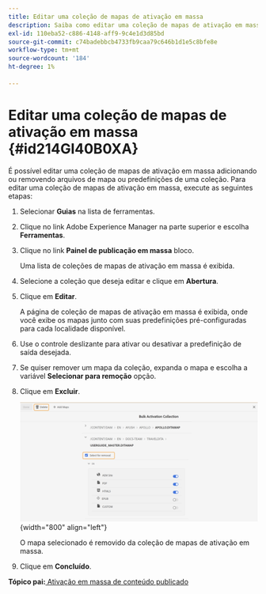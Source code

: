 ```yaml
---
title: Editar uma coleção de mapas de ativação em massa
description: Saiba como editar uma coleção de mapas de ativação em massa
exl-id: 110eba52-c886-4148-aff9-9c4e1d3d85bd
source-git-commit: c74badebbcb4733fb9caa79c646b1d1e5c8bfe8e
workflow-type: tm+mt
source-wordcount: '184'
ht-degree: 1%

---
```


# Editar uma coleção de mapas de ativação em massa {#id214GI40B0XA}

É possível editar uma coleção de mapas de ativação em massa adicionando ou removendo arquivos de mapa ou predefinições de uma coleção. Para editar uma coleção de mapas de ativação em massa, execute as seguintes etapas:

1. Selecionar **Guias** na lista de ferramentas.

1. Clique no link Adobe Experience Manager na parte superior e escolha **Ferramentas**.

1. Clique no link **Painel de publicação em massa** bloco.

   Uma lista de coleções de mapas de ativação em massa é exibida.

1. Selecione a coleção que deseja editar e clique em **Abertura**.

1. Clique em **Editar**.

   A página de coleção de mapas de ativação em massa é exibida, onde você exibe os mapas junto com suas predefinições pré-configuradas para cada localidade disponível.

1. Use o controle deslizante para ativar ou desativar a predefinição de saída desejada.

1. Se quiser remover um mapa da coleção, expanda o mapa e escolha a variável **Selecionar para remoção** opção.

1. Clique em **Excluir**.

   ![](images/bulk-activation-delete-map.png){width="800" align="left"}

   O mapa selecionado é removido da coleção de mapas de ativação em massa.

1. Clique em **Concluído**.


**Tópico pai:**[ Ativação em massa de conteúdo publicado](conf-bulk-activation.md)
